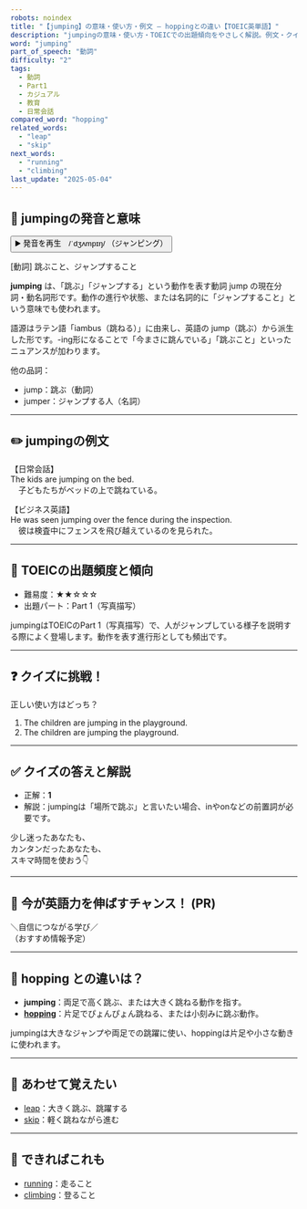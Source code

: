 ```yaml
---
robots: noindex
title: "【jumping】の意味・使い方・例文 ― hoppingとの違い【TOEIC英単語】"
description: "jumpingの意味・使い方・TOEICでの出題傾向をやさしく解説。例文・クイズ付きでhoppingとの違いもわかりやすく学べます。"
word: "jumping"
part_of_speech: "動詞"
difficulty: "2"
tags:
  - 動詞
  - Part1
  - カジュアル
  - 教育
  - 日常会話
compared_word: "hopping"
related_words:
  - "leap"
  - "skip"
next_words:
  - "running"
  - "climbing"
last_update: "2025-05-04"
---
```


## 🔰 jumpingの発音と意味

<button class="play-audio" onclick="playTTS('jumping')">
  <span class="play-audio-main">
    ▶️ 発音を再生　/ˈdʒʌmpɪŋ/
  </span>
  <span class="play-audio-sub">
    （ジャンピング）
  </span>
</button>

[動詞] 跳ぶこと、ジャンプすること

**jumping** は、「跳ぶ」「ジャンプする」という動作を表す動詞 jump の現在分詞・動名詞形です。動作の進行や状態、または名詞的に「ジャンプすること」という意味でも使われます。

語源はラテン語「iambus（跳ねる）」に由来し、英語の jump（跳ぶ）から派生した形です。-ing形になることで「今まさに跳んでいる」「跳ぶこと」といったニュアンスが加わります。

他の品詞：  
- jump：跳ぶ（動詞）
- jumper：ジャンプする人（名詞）

---

## ✏️ jumpingの例文

【日常会話】  
The kids are jumping on the bed.  
　子どもたちがベッドの上で跳ねている。

【ビジネス英語】  
He was seen jumping over the fence during the inspection.  
　彼は検査中にフェンスを飛び越えているのを見られた。

---

## 🎯 TOEICの出題頻度と傾向

- 難易度：★★☆☆☆
- 出題パート：Part 1（写真描写）

jumpingはTOEICのPart 1（写真描写）で、人がジャンプしている様子を説明する際によく登場します。動作を表す進行形としても頻出です。

---

## ❓ クイズに挑戦！

正しい使い方はどっち？

1. The children are jumping in the playground.  
2. The children are jumping the playground.

---

## ✅ クイズの答えと解説

- 正解：**1**
- 解説：jumpingは「場所で跳ぶ」と言いたい場合、inやonなどの前置詞が必要です。

少し迷ったあなたも、  
カンタンだったあなたも、  
スキマ時間を使おう👇️

---

## 🚀 今が英語力を伸ばすチャンス！ (PR)

<div class="info-center">
＼自信につながる学び／<br>  
（おすすめ情報予定）
</div>

---

## 🤔  hopping との違いは？

- **jumping**：両足で高く跳ぶ、または大きく跳ねる動作を指す。
- **[hopping](/word/hopping)**：片足でぴょんぴょん跳ねる、または小刻みに跳ぶ動作。

jumpingは大きなジャンプや両足での跳躍に使い、hoppingは片足や小さな動きに使われます。

---

## 🧩 あわせて覚えたい

- [leap](/word/leap)：大きく跳ぶ、跳躍する
- [skip](/word/skip)：軽く跳ねながら進む

---

## 📖 できればこれも

- [running](/word/running)：走ること
- [climbing](/word/climbing)：登ること

<!-- cvid: aid17_bid18 -->
